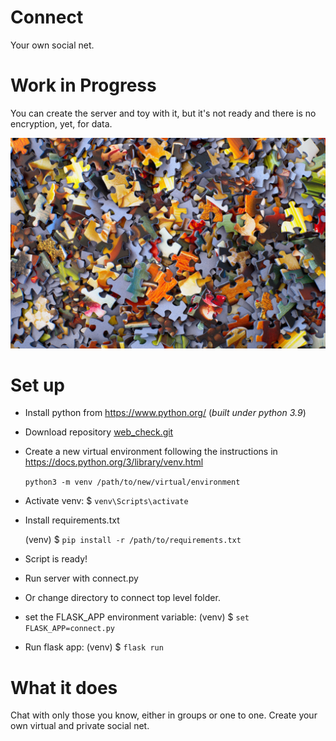# Connect
Your own social net.

# Work in Progress
You can create the server and toy with it, but it's not ready and there is no encryption, yet, for data.

![under construction](doc/under_construction.jpg)

# Set up
- Install python from https://www.python.org/ (_built under python 3.9_)
- Download repository [web_check.git](https://github.com/Jaime-alv/crm)

- Create a new virtual environment following the instructions in https://docs.python.org/3/library/venv.html

    `python3 -m venv /path/to/new/virtual/environment`
- Activate venv: $ `venv\Scripts\activate`
- Install requirements.txt

   (venv) $ `pip install -r /path/to/requirements.txt`
- Script is ready!
- Run server with connect.py
- Or change directory to  connect top level folder.
- set the FLASK_APP environment variable:  (venv) $ `set FLASK_APP=connect.py`
- Run flask app: (venv) $ `flask run`

# What it does

Chat with only those you know, either in groups or one to one. Create your own virtual and private social net.
